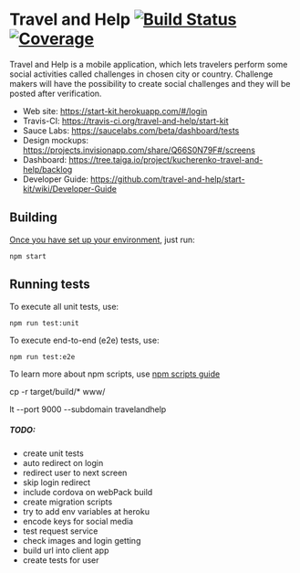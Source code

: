 Travel and Help [![Build Status](https://travis-ci.org/travel-and-help/start-kit.svg?branch=master)](https://travis-ci.org/travel-and-help/start-kit) [![Coverage](https://codecov.io/github/travel-and-help/start-kit/coverage.svg?branch=master)](https://codecov.io/github/travel-and-help/start-kit?branch=master)
=========
Travel and Help is a mobile application, which lets travelers perform some social activities called challenges in chosen city or country. Challenge makers will have the possibility to create social challenges and they will be posted after verification.

* Web site: https://start-kit.herokuapp.com/#/login
* Travis-CI: https://travis-ci.org/travel-and-help/start-kit
* Sauce Labs: https://saucelabs.com/beta/dashboard/tests
* Design mockups: https://projects.invisionapp.com/share/Q66S0N79F#/screens
* Dashboard: https://tree.taiga.io/project/kucherenko-travel-and-help/backlog
* Developer Guide: https://github.com/travel-and-help/start-kit/wiki/Developer-Guide

Building
---------
[Once you have set up your environment](https://github.com/travel-and-help/start-kit/wiki/Developer-Guide), just run:

    npm start

Running tests
-------------
To execute all unit tests, use:

    npm run test:unit

To execute end-to-end (e2e) tests, use:

    npm run test:e2e

To learn more about npm scripts, use [npm scripts guide](https://docs.npmjs.com/misc/scripts)

cp -r target/build/* www/ 

lt --port 9000 --subdomain travelandhelp

##### TODO:

 * create unit tests
 * auto redirect on login
 * redirect user to next screen
 * skip login redirect
 * include cordova on webPack build
 * create migration scripts
 * try to add env variables at heroku
 * encode keys for social media
 * test request service
 * check images and login getting
 * build url into client app 
 * create tests for user 
